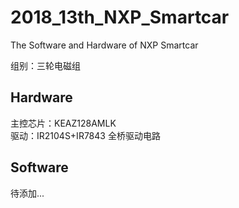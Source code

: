 # 2018_13th_NXP_Smartcar
The Software and Hardware of NXP Smartcar    

组别：三轮电磁组    

## Hardware  
主控芯片：KEAZ128AMLK    
驱动：IR2104S+IR7843 全桥驱动电路     

## Software  

待添加...

